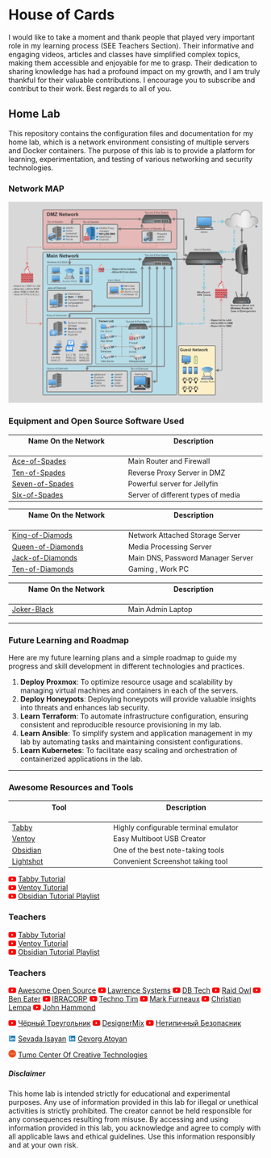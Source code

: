 # House of Cards

I would like to take a moment and thank people that played very important role in my learning process (SEE Teachers Section). Their informative and engaging videos, articles and classes have simplified complex topics, making them accessible and enjoyable for me to grasp. Their dedication to sharing knowledge has had a profound impact on my growth, and I am truly thankful for their valuable contributions. I encourage you to subscribe and contribut to their work. Best regards to all of you. 

## Home Lab

This repository contains the configuration files and documentation for my home lab, which is a network environment consisting of multiple servers and Docker containers. The purpose of this lab is to provide a platform for learning, experimentation, and testing of various networking and security technologies.

### Network MAP

![network-diagram.png](network-diagram.png)

### Equipment and Open Source Software Used

| Name On the Network<img width=90/>                                         | Description<img width=210/>        |
| -------------------------------------------------------------------------- | ---------------------------------- |
| [Ace-of-Spades](/hardware-and-software/mini-pc/Ace-of-Spades.md)           | Main Router and Firewall           |
| [Ten-of-Spades](/hardware-and-software/mini-pc/Ten-of-Spades.md)           | Reverse Proxy Server in DMZ        |
| [Seven-of-Spades](/hardware-and-software/laptop-and-pc/Seven-of-Spades.md) | Powerful server for Jellyfin       |
| [Six-of-Spades](/hardware-and-software/mini-pc/Six-of-Spades.md)           | Server of different types of media | 
	
| Name On the Network<img width=90/>                                           | Description<img width=210/>          |
| ---------------------------------------------------------------------------- | --------------------------------- |
| [King-of-Diamods](/hardware-and-software/laptop-and-pc/King-of-Diamods.md)   | Network Attached Storage Server   |
| [Queen-of-Diamonds](/hardware-and-software/mini-pc/Queen-of-Diamonds.md)     | Media Processing Server           |
| [Jack-of-Diamonds](/hardware-and-software/laptop-and-pc/Jack-of-Diamonds.md) | Main DNS, Password Manager Server |
| [Ten-of-Diamonds](/hardware-and-software/laptop-and-pc/Ten-of-Diamonds.md)   | Gaming , Work PC                  | 

| Name On the Network<img width=90/>                                 | Description<img width=210/> |
| ------------------------------------------------------------------ | ------------------------ |
| [Joker-Black](/hardware-and-software/laptop-and-pc/Joker-Black.md) | Main Admin Laptop        | 

-----

### Future Learning and Roadmap

Here are my future learning plans and a simple roadmap to guide my progress and skill development in different technologies and practices.

1.  **Deploy Proxmox**: To optimize resource usage and scalability by managing virtual machines and containers in each of the servers.
4.  **Deploy Honeypots**: Deploying honeypots will provide valuable insights into threats and enhances lab security.
2.  **Learn Terraform**: To automate infrastructure configuration, ensuring consistent and reproducible resource provisioning in my lab.
3.  **Learn Ansible**: To simplify system and application management in my lab by automating tasks and maintaining consistent configurations.
5.  **Learn Kubernetes**: To facilitate easy scaling and orchestration of containerized applications in the lab.

-----

### Awesome Resources and Tools

| Tool<img width=182/>                                  | Description<img width=250/>           |
| ----------------------------------------------------- | ------------------------------------- |
| [Tabby](https://github.com/Eugeny/tabby)              | Highly configurable terminal emulator |
| [Ventoy](https://www.ventoy.net/en/index.html)        | Easy Multiboot USB Creator            |
| [Obsidian](https://obsidian.md/)                      | One of the best note-taking tools     |
| [Lightshot](https://app.prntscr.com/en/download.html) | Convenient Screenshot taking tool     |


<img src="https://github.com/arm-ser/house-of-cards/blob/main/logos-screenshots/youtube.png?raw=true" width="15" /> [Tabby Tutorial](https://www.youtube.com/watch?v=-yfuYPowUDE)  
<img src="https://github.com/arm-ser/house-of-cards/blob/main/logos-screenshots/youtube.png?raw=true" width="15" /> [Ventoy Tutorial](https://www.youtube.com/watch?v=-hs4mH7uBkk)   
<img src="https://github.com/arm-ser/house-of-cards/blob/main/logos-screenshots/youtube.png?raw=true" width="15" /> [Obsidian Tutorial Playlist](https://www.youtube.com/playlist?list=PL5fd4SsfvECy0zzf8Cyo20ZoipEt6YeL3)

### Teachers 

<img src="https://github.com/arm-ser/house-of-cards/blob/main/logos-screenshots/youtube.png?raw=true" width="15" /> [Tabby Tutorial](https://www.youtube.com/watch?v=-yfuYPowUDE)  
<img src="https://github.com/arm-ser/house-of-cards/blob/main/logos-screenshots/youtube.png?raw=true" width="15" /> [Ventoy Tutorial](https://www.youtube.com/watch?v=-hs4mH7uBkk)   
<img src="https://github.com/arm-ser/house-of-cards/blob/main/logos-screenshots/youtube.png?raw=true" width="15" /> [Obsidian Tutorial Playlist](https://www.youtube.com/playlist?list=PL5fd4SsfvECy0zzf8Cyo20ZoipEt6YeL3)

### Teachers 

<img src="https://github.com/arm-ser/house-of-cards/blob/main/logos-screenshots/youtube.png?raw=true" width="15" /> [Awesome Open Source](https://www.youtube.com/@AwesomeOpenSource/featured) <img src="https://github.com/arm-ser/house-of-cards/blob/main/logos-screenshots/youtube.png?raw=true" width="15" /> [Lawrence Systems](https://www.youtube.com/@LAWRENCESYSTEMS) <img src="https://github.com/arm-ser/house-of-cards/blob/main/logos-screenshots/youtube.png?raw=true" width="15" /> [DB Tech](https://www.youtube.com/@DBTechYT) <img src="https://github.com/arm-ser/house-of-cards/blob/main/logos-screenshots/youtube.png?raw=true" width="15" /> [Raid Owl](https://www.youtube.com/@RaidOwl) <img src="https://github.com/arm-ser/house-of-cards/blob/main/logos-screenshots/youtube.png?raw=true" width="15" /> [Ben Eater](https://www.youtube.com/@BenEater) <img src="https://github.com/arm-ser/house-of-cards/blob/main/logos-screenshots/youtube.png?raw=true" width="15" /> [IBRACORP](https://www.youtube.com/@IBRACORP) <img src="https://github.com/arm-ser/house-of-cards/blob/main/logos-screenshots/youtube.png?raw=true" width="15" /> [Techno Tim](https://www.youtube.com/@TechnoTim) <img src="https://github.com/arm-ser/house-of-cards/blob/main/logos-screenshots/youtube.png?raw=true" width="15" /> [Mark Furneaux](https://www.youtube.com/@TheUbuntuGuy) <img src="https://github.com/arm-ser/house-of-cards/blob/main/logos-screenshots/youtube.png?raw=true" width="15" /> [Christian Lempa](https://www.youtube.com/@christianlempa) <img src="https://github.com/arm-ser/house-of-cards/blob/main/logos-screenshots/youtube.png?raw=true" width="15" /> [John Hammond](https://www.youtube.com/@_JohnHammond)

<img src="https://github.com/arm-ser/house-of-cards/blob/main/logos-screenshots/youtube.png?raw=true" width="15" /> [Чёрный Треугольник](https://www.youtube.com/@Black_Triangle) <img src="https://github.com/arm-ser/house-of-cards/blob/main/logos-screenshots/youtube.png?raw=true" width="15" /> [DesignerMix](https://www.youtube.com/@DesignerMix) <img src="https://github.com/arm-ser/house-of-cards/blob/main/logos-screenshots/youtube.png?raw=true" width="15" /> [Нетипичный Безопасник](https://www.youtube.com/@MChannelone)  

<img src="https://github.com/arm-ser/house-of-cards/blob/main/logos-screenshots/linkedin.png?raw=true" width="15" /> [Sevada Isayan](https://www.linkedin.com/in/sevadaisayan/) <img src="https://github.com/arm-ser/house-of-cards/blob/main/logos-screenshots/linkedin.png?raw=true" width="15" /> [Gevorg Atoyan](https://www.linkedin.com/in/gevorgatoyan/)   
  
<img src="https://github.com/arm-ser/house-of-cards/blob/main/logos-screenshots/tumo.png?raw=true" width="15" /> [Tumo Center Of Creative Technologies](https://tumo.org/)     


##### Disclaimer
This home lab is intended strictly for educational and experimental purposes. Any use of information provided in this lab for illegal or unethical activities is strictly prohibited. The creator cannot be held responsible for any consequences resulting from misuse. By accessing and using information provided in this lab, you acknowledge and agree to comply with all applicable laws and ethical guidelines. Use this information responsibly and at your own risk.



